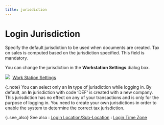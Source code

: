 ```yaml
---
title: jurisdiction
---
```


# Login Jurisdiction


Specify the default jurisdiction to be used when documents are created.  Tax on sales is computed based on the jurisdiction specified. This field  is mandatory.


You can change the jurisdiction in the **Workstation 
 Settings** dialog box.


![]({{site.wwe_baseurl}}/img/lens.gif)  [Work  Station Settings]({{site.sc_chm}}/options/miscellaneous-set-up/workstation-settings/work_station_settings.html)


{:.note}
You can select only an **In**  type of jurisdiction while logging in. By default, an **In**  jurisdiction with code ‘DEF'  is created with a new company. This jurisdiction has no effect on any  of your transactions and is only for the purpose of logging in. You need  to create your own jurisdictions in order to enable the system to determine  the correct tax jurisdiction.


{:.see_also}
See also
: [Login Location/Sub-Location]({{site.wwe_baseurl}}/everest-client/logging-in/login_department.html)
: [Login Time Zone]({{site.wwe_baseurl}}/everest-client/logging-in/time_zone.html)

